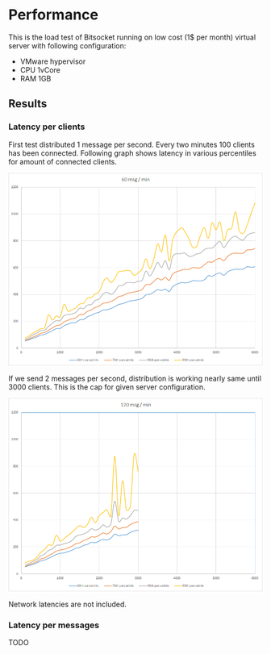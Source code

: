 # Performance

This is the load test of Bitsocket running on low cost (1$ per month) virtual server with following configuration:

- VMware hypervisor
- CPU 1vCore
- RAM 1GB

## Results

### Latency per clients
First test distributed 1 message per second. Every two minutes 100 clients has been connected. Following graph shows latency in various percentiles for amount of connected clients. 

![performance results](assets/images/perf1.png "Performance results 1")

If we send 2 messages per second, distribution is working nearly same until 3000 clients. This is the cap for given server configuration.

![performance results](assets/images/perf2.png "Performance results 2")

Network latencies are not included.

### Latency per messages

TODO